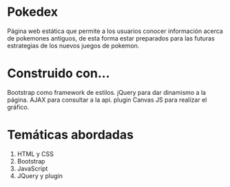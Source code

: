 # Pokedex

Página web estática que permite a los usuarios conocer información acerca de pokemones antiguos, de esta forma estar preparados para las futuras estrategias de los nuevos juegos de pokemon.

# Construido con...

Bootstrap como framework de estilos.
jQuery para dar dinamismo a la página.
AJAX para consultar a la api.
plugin Canvas JS para realizar el gráfico.

# Temáticas abordadas

 1. HTML y CSS
 2. Bootstrap
 3. JavaScript
 4. JQuery y plugin